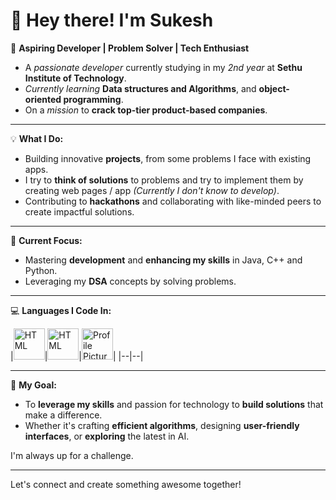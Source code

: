 
# 👋 Hey there! I'm Sukesh

🚀 **Aspiring Developer | Problem Solver | Tech Enthusiast**
- A _passionate developer_ currently studying in my _2nd year_ at **Sethu Institute of Technology**. 
- _Currently learning_ **Data structures and Algorithms**, and **object-oriented programming**.
- On a _mission_ to **crack top-tier product-based companies**. 

<hr>

💡 **What I Do:**
- Building innovative **projects**, from some problems I face with existing apps.
- I try to **think of solutions** to problems and try to implement them by creating web pages / app *(Currently I don't know to develop)*.
- Contributing to **hackathons** and collaborating with like-minded peers to create impactful solutions.

<hr>

🌱 **Current Focus:**
- Mastering **development** and **enhancing my skills** in Java, C++ and Python.
- Leveraging my **DSA** concepts by solving problems.

<hr>

💻 **Languages I Code In:**

|<img src="https://cdn-icons-png.flaticon.com/512/5968/5968350.png" alt="HTML" width="50" />|<img src="https://cdn-icons-png.flaticon.com/512/6132/6132222.png" alt="HTML" width="50" />|<img src="https://cdn-icons-png.flaticon.com/512/226/226777.png" alt="Profile Picture" width="50"/>|
|--|--|

<hr>

 🎯 **My Goal:**
- To **leverage my skills** and passion for technology to **build solutions** that make a difference. 
- Whether it's crafting **efficient algorithms**, designing **user-friendly interfaces**, or **exploring** the latest in AI.

I'm always up for a challenge.

<hr>

Let's connect and create something awesome together!

<!---
sukeshofficial/sukeshofficial is a ✨ special ✨ repository because its `README.md` (this file) appears on your GitHub profile.
You can click the Preview link to take a look at your changes.
--->
